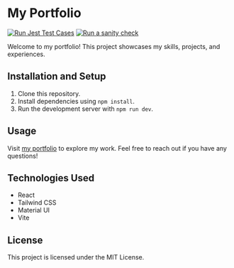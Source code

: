 # My Portfolio
[![Run Jest Test Cases](https://github.com/Gagan-C/MyPortfolio/actions/workflows/run-test-cases.yml/badge.svg)](https://github.com/Gagan-C/MyPortfolio/actions/workflows/run-test-cases.yml) [![Run a sanity check](https://github.com/Gagan-C/MyPortfolio/actions/workflows/sanity-check.yml/badge.svg)](https://github.com/Gagan-C/MyPortfolio/actions/workflows/sanity-check.yml)

Welcome to my portfolio! This project showcases my skills, projects, and experiences.

## Installation and Setup

1. Clone this repository.
2. Install dependencies using `npm install`.
3. Run the development server with `npm run dev`.

## Usage

Visit [my portfolio](https://my-portfolio-gagan-c.vercel.app/) to explore my work. Feel free to reach out if you have any questions!

## Technologies Used

- React
- Tailwind CSS
- Material UI
- Vite


## License

This project is licensed under the MIT License.

